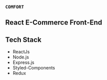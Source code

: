 ### `COMFORT`
## React E-Commerce Front-End

## Tech Stack
* ReactJs
* Node.js
* Express.js
* Styled-Components
* Redux
